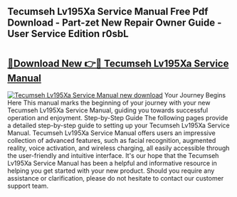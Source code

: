 ## Tecumseh Lv195Xa Service Manual Free Pdf Download - Part-zet New Repair Owner Guide - User Service Edition r0sbL

# <h2><a href="http://bc66412.oget.top/?id=Tecumseh+Lv195Xa+Service+Manual">🔗Download New 👉🔴 Tecumseh Lv195Xa Service Manual</a></h2>

[![Tecumseh Lv195Xa Service Manual new download](https://i.imgur.com/5g1atiW.png)](http://bc66412.oget.top/?id=Tecumseh+Lv195Xa+Service+Manual)
Your Journey Begins Here This manual marks the beginning of your journey with your new Tecumseh Lv195Xa Service Manual, guiding you towards successful operation and enjoyment. Step-by-Step Guide The following pages provide a detailed step-by-step guide to setting up your Tecumseh Lv195Xa Service Manual. Tecumseh Lv195Xa Service Manual offers users an impressive collection of advanced features, such as facial recognition, augmented reality, voice activation, and wireless charging, all easily accessible through the user-friendly and intuitive interface. It's our hope that the Tecumseh Lv195Xa Service Manual has been a helpful and informative resource in helping you get started with your new product. Should you require any assistance or clarification, please do not hesitate to contact our customer support team.
